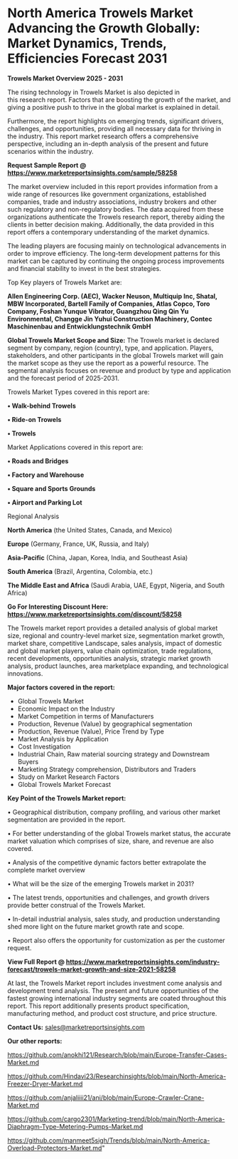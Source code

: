 # North America Trowels Market Advancing the Growth Globally: Market Dynamics, Trends, Efficiencies Forecast 2031

<Strong> Trowels Market Overview 2025 - 2031</strong>

The rising technology in Trowels Market is also depicted in this research report. Factors that are boosting the growth of the market, and giving a positive push to thrive in the global market is explained in detail.

Furthermore, the report highlights on emerging trends, significant drivers, challenges, and opportunities, providing all necessary data for thriving in the industry. This report market research offers a comprehensive perspective, including an in-depth analysis of the present and future scenarios within the industry.

<strong>Request Sample Report @ <a href=https://www.marketreportsinsights.com/sample/58258>https://www.marketreportsinsights.com/sample/58258</a></strong>

The market overview included in this report provides information from a wide range of resources like government organizations, established companies, trade and industry associations, industry brokers and other such regulatory and non-regulatory bodies. The data acquired from these organizations authenticate the Trowels research report, thereby aiding the clients in better decision making. Additionally, the data provided in this report offers a contemporary understanding of the market dynamics.

The leading players are focusing mainly on technological advancements in order to improve efficiency. The long-term development patterns for this market can be captured by continuing the ongoing process improvements and financial stability to invest in the best strategies.

Top Key players of Trowels Market are:

<strong>Allen Engineering Corp. (AEC), Wacker Neuson, Multiquip Inc, Shatal, MBW Incorporated, Bartell Family of Companies, Atlas Copco, Toro Company, Foshan Yunque Vibrator, Guangzhou Qing Qin Yu Environmental, Changge Jin Yuhui Construction Machinery, Contec Maschinenbau and Entwicklungstechnik GmbH</strong>

<strong><b>Global Trowels Market Scope and Size:</b></strong>
The Trowels market is declared segment by company, region (country), type, and application. Players, stakeholders, and other participants in the global Trowels market will gain the market scope as they use the report as a powerful resource. The segmental analysis focuses on revenue and product by type and application and the forecast period of 2025-2031.

Trowels Market Types covered in this report are:

<strong>• Walk-behind Trowels

• Ride-on Trowels

• Trowels</strong>

Market Applications covered in this report are:

<strong>• Roads and Bridges

• Factory and Warehouse

• Square and Sports Grounds

• Airport and Parking Lot</strong> 

Regional Analysis

<strong>North America</strong> (the United States, Canada, and Mexico)

<strong>Europe</strong> (Germany, France, UK, Russia, and Italy)

<strong>Asia-Pacific</strong> (China, Japan, Korea, India, and Southeast Asia)

<strong>South America</strong> (Brazil, Argentina, Colombia, etc.)

<strong>The Middle East and Africa</strong> (Saudi Arabia, UAE, Egypt, Nigeria, and South Africa)

<strong>Go For Interesting Discount Here: <a href=https://www.marketreportsinsights.com/discount/58258>https://www.marketreportsinsights.com/discount/58258</a></strong>

The Trowels market report provides a detailed analysis of global market size, regional and country-level market size, segmentation market growth, market share, competitive Landscape, sales analysis, impact of domestic and global market players, value chain optimization, trade regulations, recent developments, opportunities analysis, strategic market growth analysis, product launches, area marketplace expanding, and technological innovations.

<strong><b>Major factors covered in the report:</b></strong>
<ul>
  <li>Global Trowels Market </li>
  <li>Economic Impact on the Industry</li>
  <li>Market Competition in terms of Manufacturers</li>
  <li>Production, Revenue (Value) by geographical segmentation</li>
  <li>Production, Revenue (Value), Price Trend by Type</li>
  <li>Market Analysis by Application</li>
  <li>Cost Investigation</li>
  <li>Industrial Chain, Raw material sourcing strategy and Downstream Buyers</li>
  <li>Marketing Strategy comprehension, Distributors and Traders</li>
  <li>Study on Market Research Factors</li>
  <li>Global Trowels Market Forecast</li>
</ul>

<strong><b>Key Point of the Trowels Market report:</b></strong>

• Geographical distribution, company profiling, and various other market segmentation are provided in the report.

• For better understanding of the global Trowels market status, the accurate market valuation which comprises of size, share, and revenue are also covered.

• Analysis of the competitive dynamic factors better extrapolate the complete market overview

• What will be the size of the emerging Trowels market in 2031?

• The latest trends, opportunities and challenges, and growth drivers provide better construal of the Trowels Market.

• In-detail industrial analysis, sales study, and production understanding shed more light on the future market growth rate and scope.

• Report also offers the opportunity for customization as per the customer request.

<strong><b>View Full Report @ <a href=https://www.marketreportsinsights.com/industry-forecast/trowels-market-growth-and-size-2021-58258>https://www.marketreportsinsights.com/industry-forecast/trowels-market-growth-and-size-2021-58258</a></b></strong>


At last, the Trowels Market report includes investment come analysis and development trend analysis. The present and future opportunities of the fastest growing international industry segments are coated throughout this report. This report additionally presents product specification, manufacturing method, and product cost structure, and price structure.

<strong>Contact Us:</strong>
sales@marketreportsinsights.com

<strong>Our other reports:</strong>

<a href=https://github.com/anokhi121/Research/blob/main/Europe-Transfer-Cases-Market.md>https://github.com/anokhi121/Research/blob/main/Europe-Transfer-Cases-Market.md</a>

<a href=https://github.com/Hindavi23/Researchinsights/blob/main/North-America-Freezer-Dryer-Market.md>https://github.com/Hindavi23/Researchinsights/blob/main/North-America-Freezer-Dryer-Market.md</a>

<a href=https://github.com/anjaliiii21/ani/blob/main/Europe-Crawler-Crane-Market.md>https://github.com/anjaliiii21/ani/blob/main/Europe-Crawler-Crane-Market.md</a>

<a href=https://github.com/cargo2301/Marketing-trend/blob/main/North-America-Diaphragm-Type-Metering-Pumps-Market.md>https://github.com/cargo2301/Marketing-trend/blob/main/North-America-Diaphragm-Type-Metering-Pumps-Market.md</a>

<a href=https://github.com/manmeet5sigh/Trends/blob/main/North-America-Overload-Protectors-Market.md>https://github.com/manmeet5sigh/Trends/blob/main/North-America-Overload-Protectors-Market.md</a>"
